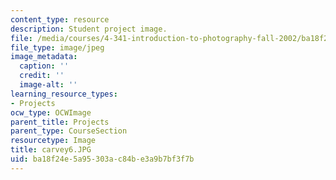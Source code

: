 ```yaml
---
content_type: resource
description: Student project image.
file: /media/courses/4-341-introduction-to-photography-fall-2002/ba18f24e5a95303ac84be3a9b7bf3f7b_carvey6.JPG
file_type: image/jpeg
image_metadata:
  caption: ''
  credit: ''
  image-alt: ''
learning_resource_types:
- Projects
ocw_type: OCWImage
parent_title: Projects
parent_type: CourseSection
resourcetype: Image
title: carvey6.JPG
uid: ba18f24e-5a95-303a-c84b-e3a9b7bf3f7b
---
```

